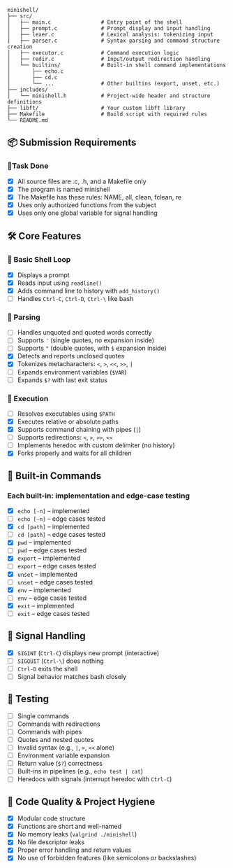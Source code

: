 ```plaintext
minishell/
├── src/
│   ├── main.c                # Entry point of the shell
│   ├── prompt.c              # Prompt display and input handling
│   ├── lexer.c               # Lexical analysis: tokenizing input
│   ├── parser.c              # Syntax parsing and command structure creation
│   ├── executor.c            # Command execution logic
│   ├── redir.c               # Input/output redirection handling
│   └── builtins/             # Built-in shell command implementations
│       ├── echo.c
│       ├── cd.c
│       └── ...               # Other builtins (export, unset, etc.)
├── includes/
│   └── minishell.h           # Project-wide header and structure definitions
├── libft/                    # Your custom libft library
├── Makefile                  # Build script with required rules
└── README.md
```

## 📦 Submission Requirements

### 🔹Task Done

- [x] All source files are .c, .h, and a Makefile only
- [x] The program is named minishell
- [x] The Makefile has these rules: NAME, all, clean, fclean, re
- [x] Uses only authorized functions from the subject
- [x] Uses only one global variable for signal handling

## 🛠️ Core Features

### 🔹 Basic Shell Loop

- [x] Displays a prompt
- [x] Reads input using `readline()`
- [x] Adds command line to history with `add_history()`
- [ ] Handles `Ctrl-C`, `Ctrl-D`, `Ctrl-\` like bash

### 🔹 Parsing

- [ ] Handles unquoted and quoted words correctly
- [ ] Supports `'` (single quotes, no expansion inside)
- [ ] Supports `"` (double quotes, with `$` expansion inside)
- [x] Detects and reports unclosed quotes
- [x] Tokenizes metacharacters: `<`, `>`, `<<`, `>>`, `|`
- [ ] Expands environment variables (`$VAR`)
- [ ] Expands `$?` with last exit status

### 🔹 Execution

- [ ] Resolves executables using `$PATH`
- [x] Executes relative or absolute paths
- [x] Supports command chaining with pipes (`|`)
- [ ] Supports redirections: `<`, `>`, `>>`, `<<`
- [ ] Implements heredoc with custom delimiter (no history)
- [x] Forks properly and waits for all children

## 🔁 Built-in Commands

### Each built-in: implementation and edge-case testing

- [x] `echo [-n]` – implemented
- [ ] `echo [-n]` – edge cases tested
- [x] `cd [path]` – implemented
- [ ] `cd [path]` – edge cases tested
- [x] `pwd` – implemented
- [ ] `pwd` – edge cases tested
- [x] `export` – implemented
- [ ] `export` – edge cases tested
- [x] `unset` – implemented
- [ ] `unset` – edge cases tested
- [x] `env` – implemented
- [ ] `env` – edge cases tested
- [x] `exit` – implemented
- [ ] `exit` – edge cases tested

## 🧠 Signal Handling

- [x] `SIGINT` (`Ctrl-C`) displays new prompt (interactive)
- [ ] `SIGQUIT` (`Ctrl-\`) does nothing
- [ ] `Ctrl-D` exits the shell
- [ ] Signal behavior matches bash closely

## 🧪 Testing

- [ ] Single commands
- [ ] Commands with redirections
- [ ] Commands with pipes
- [ ] Quotes and nested quotes
- [ ] Invalid syntax (e.g., `|`, `>`, `<<` alone)
- [ ] Environment variable expansion
- [ ] Return value (`$?`) correctness
- [ ] Built-ins in pipelines (e.g., `echo test | cat`)
- [ ] Heredocs with signals (interrupt heredoc with `Ctrl-C`)

## 🧹 Code Quality & Project Hygiene

- [x] Modular code structure
- [x] Functions are short and well-named
- [x] No memory leaks (`valgrind ./minishell`)
- [x] No file descriptor leaks
- [x] Proper error handling and return values
- [x] No use of forbidden features (like semicolons or backslashes)
